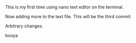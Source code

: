 This is my first time using nano text editor on the terminal.

Now adding more to the text file. This will be the third commit

Arbitrary changes.

booya

